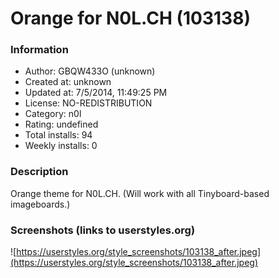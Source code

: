 # Orange for N0L.CH (103138)

### Information
- Author: GBQW433O (unknown)
- Created at: unknown
- Updated at: 7/5/2014, 11:49:25 PM
- License: NO-REDISTRIBUTION
- Category: n0l
- Rating: undefined
- Total installs: 94
- Weekly installs: 0


### Description
Orange theme for N0L.CH. (Will work with all Tinyboard-based imageboards.)


### Screenshots (links to userstyles.org)
![https://userstyles.org/style_screenshots/103138_after.jpeg](https://userstyles.org/style_screenshots/103138_after.jpeg)


